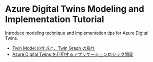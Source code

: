 # Azure Digital Twins Modeling and Implementation Tutorial
Introduce modeling technique and implementation tips for Azure Digital Twins.  

- [Twin Model の作成と、Twin Graph の操作](./tutorial/HowToBuildTwinModel.md)  
- [Azure Digital Twins を利用するアプリケーションロジック開発](./tutorial/HowToBuildAppWIthADT.md)  
